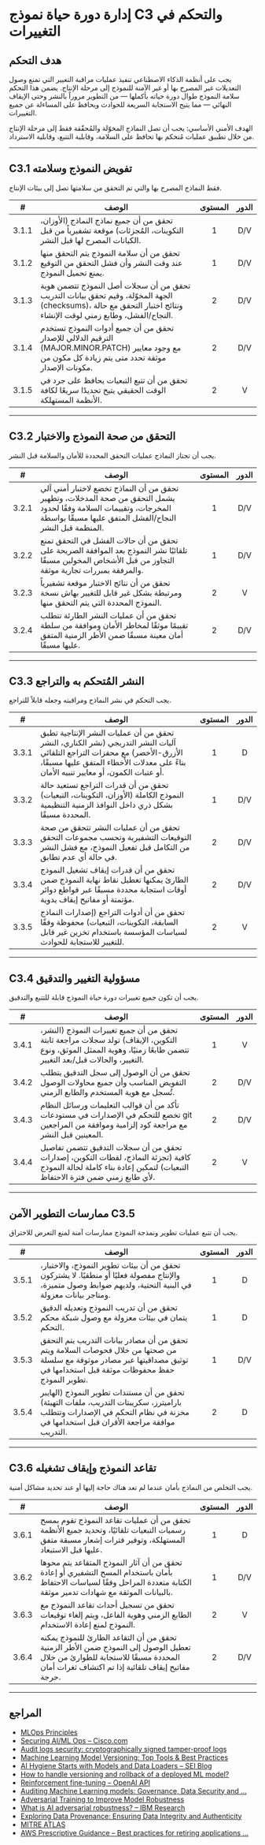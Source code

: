 # إدارة دورة حياة نموذج C3 والتحكم في التغييرات

## هدف التحكم

يجب على أنظمة الذكاء الاصطناعي تنفيذ عمليات مراقبة التغيير التي تمنع وصول التعديلات غير المصرح بها أو غير الآمنة للنموذج إلى مرحلة الإنتاج. يضمن هذا التحكم سلامة النموذج طوال دورة حياته بأكملها — من التطوير مروراً بالنشر وحتى الإيقاف النهائي — مما يتيح الاستجابة السريعة للحوادث ويحافظ على المساءلة عن جميع التغييرات.

الهدف الأمني الأساسي: يجب أن تصل النماذج المخوّلة والمُحقّقة فقط إلى مرحلة الإنتاج من خلال تطبيق عمليات مُتحكم بها تحافظ على السلامة، وقابلية التتبع، وقابلية الاسترداد.

---

## C3.1 تفويض النموذج وسلامته

فقط النماذج المصرح بها والتي تم التحقق من سلامتها تصل إلى بيئات الإنتاج.

|   #   | الوصف                                                                                                                                                             | المستوى | الدور |
| :---: | ----------------------------------------------------------------------------------------------------------------------------------------------------------------- | :-----: | :---: |
| 3.1.1 | تحقق من أن جميع نماذج النماذج (الأوزان، التكوينات، المُجزئات) موقعة تشفيرياً من قبل الكيانات المصرح لها قبل النشر.                                                |    1    |  D/V  |
| 3.1.2 | تحقق من أن سلامة النموذج يتم التحقق منها عند وقت النشر وأن فشل التحقق من التوقيع يمنع تحميل النموذج.                                                              |    1    |  D/V  |
| 3.1.3 | تحقق من أن سجلات أصل النموذج تتضمن هوية الجهة المخوّلة، وقيم تحقق بيانات التدريب (checksums)، ونتائج اختبار التحقق مع حالة النجاح/الفشل، وطابع زمني لوقت الإنشاء. |    2    |  D/V  |
| 3.1.4 | تحقق من أن جميع أدوات النموذج تستخدم الترقيم الدلالي للإصدار (MAJOR.MINOR.PATCH) مع وجود معايير موثقة تحدد متى يتم زيادة كل مكون من مكونات الإصدار.               |    2    |  D/V  |
| 3.1.5 | تحقق من أن تتبع التبعيات يحافظ على جرد في الوقت الحقيقي يتيح تحديدًا سريعًا لكافة الأنظمة المستهلكة.                                                              |    2    |   V   |

---

## C3.2 التحقق من صحة النموذج والاختبار

يجب أن تجتاز النماذج عمليات التحقق المحددة للأمان والسلامة قبل النشر.

|   #   | الوصف                                                                                                                                                                          | المستوى | الدور |
| :---: | ------------------------------------------------------------------------------------------------------------------------------------------------------------------------------ | :-----: | :---: |
| 3.2.1 | تحقق من أن النماذج تخضع لاختبار أمني آلي يشمل التحقق من صحة المدخلات، وتطهير المخرجات، وتقييمات السلامة وفقًا لحدود النجاح/الفشل المتفق عليها مسبقًا بواسطة المنظمة قبل النشر. |    1    |  D/V  |
| 3.2.2 | تحقق من أن حالات الفشل في التحقق تمنع تلقائيًا نشر النموذج بعد الموافقة الصريحة على التجاوز من قبل الأشخاص المخولين مسبقًا والمرفقة بمبررات تجارية موثقة.                      |    1    |  D/V  |
| 3.2.3 | تحقق من أن نتائج الاختبار موقعة تشفيرياً ومرتبطة بشكل غير قابل للتغيير بهاش نسخة النموذج المحددة التي يتم التحقق منها.                                                         |    2    |   V   |
| 3.2.4 | تحقق من أن عمليات النشر الطارئة تتطلب تقييمًا موثقًا لمخاطر الأمان وموافقة من سلطة أمان معينة مسبقًا ضمن الأطر الزمنية المتفق عليها مسبقًا.                                    |    2    |  D/V  |

---

## C3.3 النشر المُتحكم به والتراجع

يجب التحكم في نشر النماذج ومراقبته وجعله قابلاً للتراجع.

|   #   | الوصف                                                                                                                                                                                                            | المستوى | الدور |
| :---: | ---------------------------------------------------------------------------------------------------------------------------------------------------------------------------------------------------------------- | :-----: | :---: |
| 3.3.1 | تحقق من أن عمليات النشر الإنتاجية تطبق آليات النشر التدريجي (نشر الكناري، النشر الأزرق-الأخضر) مع محفزات التراجع التلقائي بناءً على معدلات الأخطاء المتفق عليها مسبقًا، أو عتبات الكمون، أو معايير تنبيه الأمان. |    1    |   D   |
| 3.3.2 | تحقق من أن قدرات التراجع تستعيد حالة النموذج الكاملة (الأوزان، التكوينات، التبعيات) بشكل ذري داخل النوافذ الزمنية التنظيمية المحددة مسبقًا.                                                                      |    1    |  D/V  |
| 3.3.3 | تحقق من أن عمليات النشر تتحقق من صحة التوقيعات التشفيرية وتحسب مجموعات التحقق من التكامل قبل تفعيل النموذج، مع فشل النشر في حالة أي عدم تطابق.                                                                   |    2    |  D/V  |
| 3.3.4 | تحقق من أن قدرات إيقاف تشغيل النموذج الطارئ يمكنها تعطيل نقاط نهاية النموذج ضمن أوقات استجابة محددة مسبقًا عبر قواطع دوائر مؤتمتة أو مفاتيح إيقاف يدوية.                                                         |    2    |  D/V  |
| 3.3.5 | تحقق من أن أدوات التراجع (إصدارات النماذج السابقة، التكوينات، التبعيات) محفوظة وفقًا لسياسات المؤسسة باستخدام تخزين غير قابل للتغيير للاستجابة للحوادث.                                                          |    2    |   V   |

---

## C3.4 مسؤولية التغيير والتدقيق

يجب أن تكون جميع تغييرات دورة حياة النموذج قابلة للتتبع والتدقيق.

|   #   | الوصف                                                                                                                                                               | المستوى | الدور |
| :---: | ------------------------------------------------------------------------------------------------------------------------------------------------------------------- | :-----: | :---: |
| 3.4.1 | تحقق من أن جميع تغييرات النموذج (النشر، التكوين، الإيقاف) تولد سجلات مراجعة ثابتة تتضمن طابعًا زمنيًا، وهوية الممثل الموثق، ونوع التغيير، والحالات قبل/بعد التغيير. |    1    |   V   |
| 3.4.2 | تحقق من أن الوصول إلى سجل التدقيق يتطلب التفويض المناسب وأن جميع محاولات الوصول تُسجل مع هوية المستخدم والطابع الزمني.                                              |    2    |  D/V  |
| 3.4.3 | تأكد من أن قوالب التعليمات ورسائل النظام تخضع للتحكم في الإصدارات في مستودعات git مع مراجعة كود إلزامية وموافقة من المراجعين المعينين قبل النشر.                    |    2    |  D/V  |
| 3.4.4 | تحقق من أن سجلات التدقيق تتضمن تفاصيل كافية (تجزئة النماذج، لقطات التكوين، إصدارات التبعيات) لتمكين إعادة بناء كاملة لحالة النموذج لأي طابع زمني ضمن فترة الاحتفاظ. |    2    |   V   |

---

## ممارسات التطوير الآمن C3.5

يجب أن تتبع عمليات تطوير ونمذجة النموذج ممارسات آمنة لمنع التعرض للاختراق.

|   #   | الوصف                                                                                                                                                                          | المستوى | الدور |
| :---: | ------------------------------------------------------------------------------------------------------------------------------------------------------------------------------ | :-----: | :---: |
| 3.5.1 | تحقق من أن بيئات تطوير النموذج، والاختبار، والإنتاج مفصولة فعليًا أو منطقيًا. لا يشتركون في البنية التحتية، ولديهم ضوابط وصول متميزة، ومتاجر بيانات معزولة.                    |    1    |   D   |
| 3.5.2 | تحقق من أن تدريب النموذج وتعديله الدقيق يتمان في بيئات معزولة مع وصول شبكة محكم التحكم.                                                                                        |    1    |   D   |
| 3.5.3 | تحقق من أن مصادر بيانات التدريب يتم التحقق من صحتها من خلال فحوصات السلامة ويتم توثيق مصداقيتها عبر مصادر موثوقة مع سلسلة حفظ محفوظات موثقة قبل استخدامها في تطوير النموذج.    |    1    |  D/V  |
| 3.5.4 | تحقق من أن مستندات تطوير النموذج (الهايبر باراميترز، سكريبتات التدريب، ملفات التهيئة) مخزنة في نظام التحكم في الإصدارات وتتطلب موافقة مراجعة الأقران قبل استخدامها في التدريب. |    2    |   D   |

---

## C3.6 تقاعد النموذج وإيقاف تشغيله

يجب التخلص من النماذج بأمان عندما لم تعد هناك حاجة إليها أو عند تحديد مشاكل أمنية.

|   #   | الوصف                                                                                                                                                                           | المستوى | الدور |
| :---: | ------------------------------------------------------------------------------------------------------------------------------------------------------------------------------- | :-----: | :---: |
| 3.6.1 | تحقق من أن عمليات تقاعد النموذج تقوم بمسح رسميات التبعيات تلقائيًا، وتحديد جميع الأنظمة المستهلكة، وتوفير فترات إشعار مسبقة متفق عليها قبل الاستبعاد.                           |    1    |   D   |
| 3.6.2 | تحقق من أن آثار النموذج المتقاعد يتم محوها بأمان باستخدام المسح التشفيري أو إعادة الكتابة متعددة المراحل وفقًا لسياسات الاحتفاظ بالبيانات الموثقة مع شهادات تدمير موثقة.        |    1    |  D/V  |
| 3.6.3 | تحقق من تسجيل أحداث تقاعد النموذج مع الطابع الزمني وهوية الفاعل، ويتم إلغاء توقيعات النموذج لمنع إعادة الاستخدام.                                                               |    2    |   V   |
| 3.6.4 | تحقق من أن التقاعد الطارئ للنموذج يمكنه تعطيل الوصول إلى النموذج ضمن الأطر الزمنية المحددة مسبقًا للاستجابة للطوارئ من خلال مفاتيح إيقاف تلقائية إذا تم اكتشاف ثغرات أمان حرجة. |    2    |  D/V  |

---

## المراجع

* [MLOps Principles](https://ml-ops.org/content/mlops-principles)
* [Securing AI/ML Ops – Cisco.com](https://sec.cloudapps.cisco.com/security/center/resources/SecuringAIMLOps)
* [Audit logs security: cryptographically signed tamper-proof logs](https://www.cossacklabs.com/blog/audit-logs-security/)
* [Machine Learning Model Versioning: Top Tools & Best Practices](https://lakefs.io/blog/model-versioning/)
* [AI Hygiene Starts with Models and Data Loaders – SEI Blog](https://insights.sei.cmu.edu/documents/6190/AI-Hygiene-Starts-with-Models-and-Data-Loaders_1G0KTRh.pdf)
* [How to handle versioning and rollback of a deployed ML model?](https://learn.microsoft.com/en-au/answers/questions/1845378/how-to-handle-versioning-and-rollback-of-a-deploye)
* [Reinforcement fine-tuning – OpenAI API](https://platform.openai.com/docs/guides/reinforcement-fine-tuning)
* [Auditing Machine Learning models: Governance, Data Security and …](https://www.linkedin.com/pulse/auditing-machine-learning-models-governance-data-security-negrete-yn81f)
* [Adversarial Training to Improve Model Robustness](https://medium.com/%40amit25173/adversarial-training-to-improve-model-robustness-5e285b516713)
* [What is AI adversarial robustness? – IBM Research](https://research.ibm.com/blog/securing-ai-workflows-with-adversarial-robustness)
* [Exploring Data Provenance: Ensuring Data Integrity and Authenticity](https://www.astera.com/type/blog/data-provenance/)
* [MITRE ATLAS](https://atlas.mitre.org/)
* [AWS Prescriptive Guidance – Best practices for retiring applications …](https://docs.aws.amazon.com/pdfs/prescriptive-guidance/latest/migration-app-retirement-best-practices/migration-app-retirement-best-practices.pdf)

